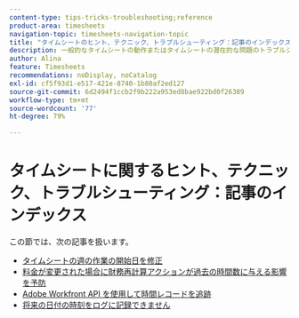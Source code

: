 ```yaml
---
content-type: tips-tricks-troubleshooting;reference
product-area: timesheets
navigation-topic: timesheets-navigation-topic
title: "タイムシートのヒント、テクニック、トラブルシューティング：記事のインデックス"
description: 一般的なタイムシートの動作またはタイムシートの潜在的な問題のトラブルシューティング方法について詳しくは、次の記事を参照してください。
author: Alina
feature: Timesheets
recommendations: noDisplay, noCatalog
exl-id: cf5f93d1-e517-421e-8740-1b80af2ed127
source-git-commit: 6d2494f1ccb2f9b222a953ed8bae922bd0f26389
workflow-type: tm+mt
source-wordcount: '77'
ht-degree: 79%

---
```


# タイムシートに関するヒント、テクニック、トラブルシューティング：記事のインデックス

この節では、次の記事を扱います。

* [タイムシートの週の作業の開始日を修正](../../timesheets/tips-tricks-and-troubleshooting/correct-start-day-of-work-week.md)
* [料金が変更された場合に財務再計算アクションが過去の時間数に与える影響を予防](../../timesheets/tips-tricks-and-troubleshooting/prevent-recalculate-finance-action.md)
* [Adobe Workfront API を使用して時間レコードを追跡](../../timesheets/tips-tricks-and-troubleshooting/track-hour-records-with-wfapi.md)
* [将来の日付の時刻をログに記録できません](../../timesheets/tips-tricks-and-troubleshooting/unable-to-log-time-future-dates.md)

